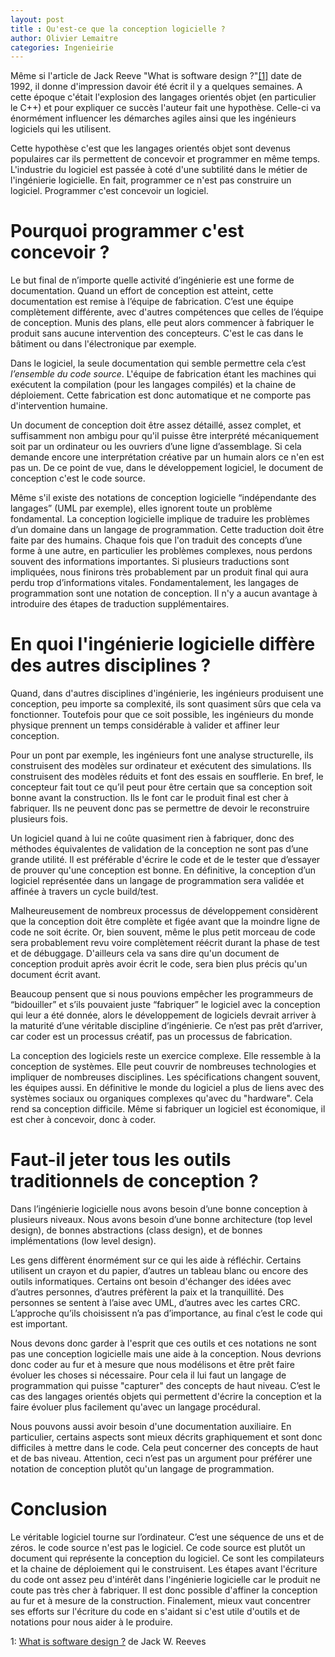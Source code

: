 ```yaml
---
layout: post
title : Qu'est-ce que la conception logicielle ?
author: Olivier Lemaitre
categories: Ingenieirie
---
```


Même si l'article de Jack Reeve "What is software design ?"<a href='#footnote'>[1]</a> date de 1992, il donne d'impression davoir été écrit il y a quelques semaines. 
A cette époque c'était l'explosion des langages orientés objet (en particulier le C++) et pour expliquer ce succès l'auteur fait une hypothèse.
Celle-ci va énormément influencer les démarches agiles ainsi que les ingénieurs logiciels qui les utilisent.

Cette hypothèse c'est que les langages orientés objet sont devenus populaires car ils permettent de concevoir et programmer en même temps.
L'industrie du logiciel est passée à coté d'une subtilité dans le métier de l'ingénierie logicielle. En fait, programmer ce
n'est pas construire un logiciel. Programmer c'est concevoir un logiciel.

# Pourquoi programmer c'est concevoir ?

Le but final de n’importe quelle activité d’ingénierie est une forme de documentation. Quand un effort de conception est atteint, 
cette documentation est remise à l’équipe de fabrication. C’est une équipe complètement différente, avec d'autres compétences que celles de l’équipe de conception.
Munis des plans, elle peut alors commencer à fabriquer le produit sans aucune intervention des concepteurs. 
C'est le cas dans le bâtiment ou dans l'électronique par exemple.
 
Dans le logiciel, la seule documentation qui semble permettre cela c’est *l’ensemble du code source*. L'équipe de fabrication étant 
les machines qui exécutent la compilation (pour les langages compilés) et la chaine de déploiement. 
Cette fabrication est donc automatique et ne comporte pas d'intervention humaine.

Un document de conception doit être assez détaillé, assez complet, et suffisamment non ambigu pour qu'il puisse être interprété mécaniquement 
soit par un ordinateur ou les ouvriers d’une ligne d’assemblage. Si cela demande encore une interprétation créative par un humain alors ce n'en est pas un.
De ce point de vue, dans le développement logiciel, le document de conception c'est le code source.

Même s'il existe des notations de conception logicielle “indépendante des langages” (UML par exemple), elles ignorent toute un problème fondamental. 
La conception logicielle implique de traduire les problèmes d’un domaine dans un langage de programmation. 
Cette traduction doit être faite par des humains. Chaque fois que l'on traduit des concepts d’une forme à une autre, en particulier 
les problèmes complexes, nous perdons souvent des informations importantes. Si plusieurs traductions sont impliquées, nous finirons 
très probablement par un produit final qui aura perdu trop d’informations vitales. Fondamentalement, les langages de programmation sont une notation de conception. 
Il n'y a aucun avantage à introduire des étapes de traduction supplémentaires.

# En quoi l'ingénierie logicielle diffère des autres disciplines ?

Quand, dans d'autres disciplines d'ingénierie, les ingénieurs produisent une conception, peu importe sa complexité, ils sont quasiment sûrs que cela va fonctionner. 
Toutefois pour que ce soit possible, les ingénieurs du monde physique prennent un temps considérable à valider et affiner leur conception. 

Pour un pont par exemple, les ingénieurs font une analyse structurelle, ils construisent des modèles sur ordinateur et exécutent des simulations. 
Ils construisent des modèles réduits et font des essais en soufflerie. 
En bref, le concepteur fait tout ce qu’il peut pour être certain que sa conception soit bonne avant la construction.
Ils le font car le produit final est cher à fabriquer. Ils ne peuvent donc pas se permettre de devoir le reconstruire plusieurs fois.

Un logiciel quand à lui ne coûte quasiment rien à fabriquer, donc des méthodes équivalentes de validation de la conception ne sont pas d’une grande utilité.
Il est préférable d'écrire le code et de le tester que d’essayer de prouver qu'une conception est bonne. 
En définitive, la conception d’un logiciel représentée dans un langage de programmation sera validée et affinée à travers un cycle build/test. 

Malheureusement de nombreux processus de développement considèrent que la conception doit être complète et figée avant que la moindre ligne de code ne soit écrite.
Or, bien souvent, même le plus petit morceau de code sera probablement revu voire complètement réécrit durant la phase de test et de débuggage.
D'ailleurs cela va sans dire qu'un document de conception produit après avoir écrit le code, sera bien plus précis qu'un document écrit avant.
 
Beaucoup pensent que si nous pouvions empêcher les programmeurs de “bidouiller” et s’ils pouvaient juste “fabriquer” le logiciel avec la conception qui leur 
a été donnée, alors le développement de logiciels devrait arriver à la maturité d’une véritable discipline d’ingénierie. 
Ce n’est pas prêt d’arriver, car coder est un processus créatif, pas un processus de fabrication.

La conception des logiciels reste un exercice complexe. Elle ressemble à la conception de systèmes. 
Elle peut couvrir de nombreuses technologies et impliquer de nombreuses disciplines. 
Les spécifications changent souvent, les équipes aussi. En définitive le monde du logiciel a plus de liens avec 
des systèmes sociaux ou organiques complexes qu'avec du "hardware". Cela rend sa conception difficile.
Même si fabriquer un logiciel est économique, il est cher à concevoir, donc à coder. 

# Faut-il jeter tous les outils traditionnels de conception ?

Dans l’ingénierie logicielle nous avons besoin d’une bonne conception à plusieurs niveaux. 
Nous avons besoin d’une bonne architecture (top level design), de bonnes abstractions (class design), et de bonnes implémentations (low level design).

Les gens diffèrent énormément sur ce qui les aide à réfléchir. Certains utilisent un crayon et du papier, d’autres un tableau blanc ou encore des outils informatiques. 
Certains ont besoin d'échanger des idées avec d’autres personnes, d’autres préfèrent la paix et la tranquillité. Des personnes se sentent à l’aise avec UML, 
d’autres avec les cartes CRC. L’approche qu’ils choisissent n’a pas d’importance, au final c’est le code qui est important.

Nous devons donc garder à l'esprit que ces outils et ces notations ne sont pas une conception logicielle mais une aide à la conception. 
Nous devrions donc coder au fur et à mesure que nous modélisons et être prêt faire évoluer les choses si nécessaire.
Pour cela il lui faut un langage de programmation qui puisse "capturer" des concepts de haut niveau. 
C’est le cas des langages orientés objets qui permettent d'écrire la conception et la faire évoluer plus facilement qu'avec un langage procédural. 

Nous pouvons aussi avoir besoin d'une documentation auxiliaire. En particulier, certains aspects sont mieux décrits graphiquement et sont donc difficiles à mettre dans le code.
Cela peut concerner des concepts de haut et de bas niveau. Attention, ceci n’est pas un argument pour préférer une notation de conception plutôt qu'un langage de programmation.

# Conclusion

Le véritable logiciel tourne sur l’ordinateur. C’est une séquence de uns et de zéros. le code source n'est pas le logiciel.
Ce code source est plutôt un document qui représente la conception du logiciel. Ce sont les compilateurs et la chaine de déploiement qui le construisent. 
Les étapes avant l'écriture du code ont assez peu d'intérêt dans l'ingénierie logicielle car le produit ne coute pas très cher à fabriquer. 
Il est donc possible d'affiner la conception au fur et à mesure de la construction. Finalement, mieux vaut concentrer ses efforts sur l'écriture du code 
en s'aidant si c'est utile d'outils et de notations pour nous aider à le produire.

<div class = 'footnote-list'>
  <div id = 'footnote'>
    <span>1: </span>
      <a href="http://www.developerdotstar.com/mag/articles/reeves_design.html">What is software design ?</a> de Jack W. Reeves
  </div>
</div>